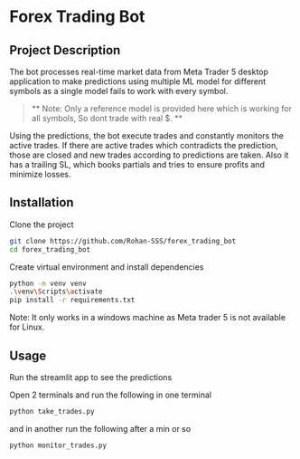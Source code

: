 # Forex Trading Bot

## Project Description

The bot processes real-time market data from Meta Trader 5 desktop application to make predictions using multiple ML model for different symbols as a single model fails to work with every symbol.
> ** Note: Only a reference model is provided here which is working for all symbols, So dont trade with real $. **

Using the predictions, the bot execute trades and constantly monitors the active trades. If there are active trades which contradicts the prediction, those are closed and new trades according to predictions are taken.
Also it has a trailing SL, which books partials and tries to ensure profits and minimize losses.

## Installation

Clone the project
```bash
git clone https://github.com/Rohan-SSS/forex_trading_bot
cd forex_trading_bot
```

Create virtual environment and install dependencies
```bash
python -m venv venv
.\venv\Scripts\activate
pip install -r requirements.txt
```

Note: It only works in a windows machine as Meta trader 5 is not available for Linux.

## Usage

Run the streamlit app to see the predictions

Open 2 terminals and run the following in one terminal

```bash
python take_trades.py
```

and in another run the following after a min or so
```bash
python monitor_trades.py
```
